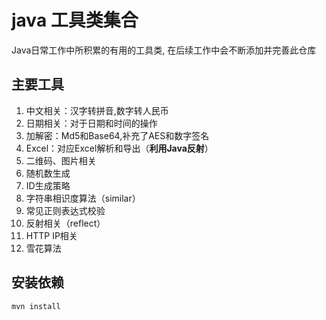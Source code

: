 # java 工具类集合
Java日常工作中所积累的有用的工具类, 在后续工作中会不断添加并完善此仓库

## 主要工具
1. 中文相关：汉字转拼音,数字转人民币
2. 日期相关：对于日期和时间的操作
3. 加解密：Md5和Base64,补充了AES和数字签名
4. Excel：对应Excel解析和导出（**利用Java反射**）
5. 二维码、图片相关
6. 随机数生成
7. ID生成策略
8. 字符串相识度算法（similar）
9. 常见正则表达式校验
10. 反射相关（reflect）
11. HTTP IP相关
12. 雪花算法 

## 安装依赖
`mvn install`
